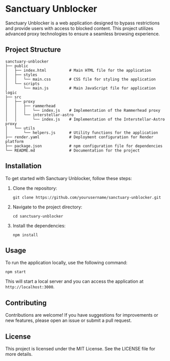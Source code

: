 # Sanctuary Unblocker

Sanctuary Unblocker is a web application designed to bypass restrictions and provide users with access to blocked content. This project utilizes advanced proxy technologies to ensure a seamless browsing experience.

## Project Structure

```
sanctuary-unblocker
├── public
│   ├── index.html          # Main HTML file for the application
│   ├── styles
│   │   └── main.css        # CSS file for styling the application
│   └── scripts
│       └── main.js         # Main JavaScript file for application logic
├── src
│   ├── proxy
│   │   ├── rammerhead
│   │   │   └── index.js    # Implementation of the Rammerhead proxy
│   │   └── interstellar-astro
│   │       └── index.js    # Implementation of the Interstellar-Astro proxy
│   └── utils
│       └── helpers.js      # Utility functions for the application
├── render.yaml             # Deployment configuration for Render platform
├── package.json            # npm configuration file for dependencies
└── README.md               # Documentation for the project
```

## Installation

To get started with Sanctuary Unblocker, follow these steps:

1. Clone the repository:
   ```
   git clone https://github.com/yourusername/sanctuary-unblocker.git
   ```
2. Navigate to the project directory:
   ```
   cd sanctuary-unblocker
   ```
3. Install the dependencies:
   ```
   npm install
   ```

## Usage

To run the application locally, use the following command:
```
npm start
```
This will start a local server and you can access the application at `http://localhost:3000`.

## Contributing

Contributions are welcome! If you have suggestions for improvements or new features, please open an issue or submit a pull request.

## License

This project is licensed under the MIT License. See the LICENSE file for more details.
